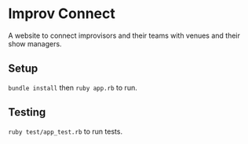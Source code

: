 # Improv Connect
A website to connect improvisors and their teams with venues and their show managers. 

## Setup
`bundle install` then `ruby app.rb` to run.

## Testing
`ruby test/app_test.rb` to run tests.
